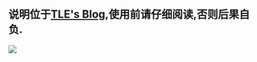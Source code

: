 ## 说明位于[TLE's Blog](https://www.luogu.com.cn/blog/TLE-TAT/watchface),使用前请仔细阅读,否则后果自负.
![](https://cdn.luogu.com.cn/upload/image_hosting/5x6vt0bl.png) 
